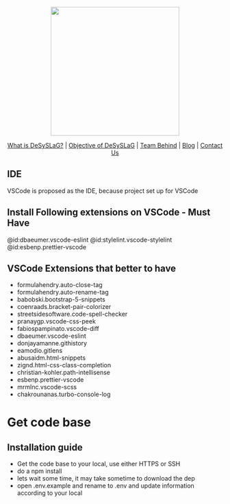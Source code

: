 <p align="center">
<a href="https://www.desyslag.lk/?utm_source=github&utm_medium=landing&utm_campaign=gen" target="_blank">
<img src="https://www.desyslag.lk/wp-content/uploads/2021/07/DeSySLag.png" width="300">
</a>
</p>

<p align="center">
<a href="https://www.desyslag.lk/what-is-the-desyslag-by-sri-lankan-open-source-community/?utm_source=github&utm_medium=landing&utm_campaign=gen">What is DeSySLaG?</a> | 
<a href="https://www.desyslag.lk/what-is-the-objective-of-desyslag-design-system/?utm_source=github&utm_medium=landing&utm_campaign=gen">Objective of DeSySLaG</a> | 
<a href="https://www.desyslag.lk/team/?utm_source=github&utm_medium=landing&utm_campaign=gen">Team Behind</a> | 
<a href="https://www.desyslag.lk/blog/?utm_source=github&utm_medium=landing&utm_campaign=gen">Blog</a> | 
<a href="https://www.DeSySLaG.lk/contact-us/?utm_source=github&utm_medium=landing&utm_campaign=gen">Contact Us</a>
</p>

## IDE

VSCode is proposed as the IDE, because project set up for VSCode

## Install Following extensions on VSCode - Must Have

@id:dbaeumer.vscode-eslint @id:stylelint.vscode-stylelint @id:esbenp.prettier-vscode

## VSCode Extensions that better to have

- formulahendry.auto-close-tag
- formulahendry.auto-rename-tag
- babobski.bootstrap-5-snippets
- coenraads.bracket-pair-colorizer
- streetsidesoftware.code-spell-checker
- pranaygp.vscode-css-peek
- fabiospampinato.vscode-diff
- dbaeumer.vscode-eslint
- donjayamanne.githistory
- eamodio.gitlens
- abusaidm.html-snippets
- zignd.html-css-class-completion
- christian-kohler.path-intellisense
- esbenp.prettier-vscode
- mrmlnc.vscode-scss
- chakrounanas.turbo-console-log

# Get code base

## Installation guide

- Get the code base to your local, use either HTTPS or SSH
- do a npm install
- lets wait some time, it may take sometime to download the dep
- open .env.example and rename to .env and update information according to your local
